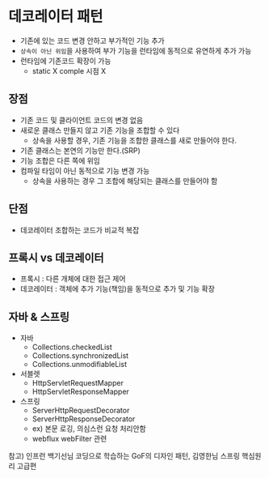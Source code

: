 # 데코레이터 패턴
- 기존에 있는 코드 변경 안하고 부가적인 기능 추가
- `상속이 아닌 위임`을 사용하여 부가 기능을 런타임에 동적으로 유연하게 추가 가능
- 런타임에 기존코드 확장이 가능
    - static X comple 시점 X

## 장점
- 기존 코드 및 클라이언트 코드의 변경 없음
- 새로운 클래스 만들지 않고 기존 기능을 조합할 수 있다
    - 상속을 사용할 경우, 기존 기능을 조합한 클래스를 새로 만들어야 한다.
- 기존 클래스는 본연의 기능만 한다.(SRP) 
- 기능 조합은 다른 쪽에 위임
- 컴파일 타임이 아닌 동적으로 기능 변경 가능
    - 상속을 사용하는 경우 그 조합에 해당되는 클래스를 만들어야 함

## 단점
- 데코레이터 조합하는 코드가 비교적 복잡

## 프록시 vs 데코레이터
- 프록시 : 다른 개체에 대한 접근 제어
- 데코레이터 : 객체에 추가 기능(책임)을 동적으로 추가 및 기능 확장

## 자바 & 스프링
- 자바
    - Collections.checkedList
    - Collections.synchronizedList
    - Collections.unmodifiableList
- 서블렛
    - HttpServletRequestMapper
    - HttpServletResponseMapper
- 스프링
    - ServerHttpRequestDecorator
    - ServerHttpResponseDecorator
    - ex) 본문 로깅, 의심스런 요청 처리안함
    - webflux webFilter 관련

참고) 인프런 백기선님 코딩으로 학습하는 GoF의 디자인 패턴, 김영한님 스프링 핵심원리 고급편




